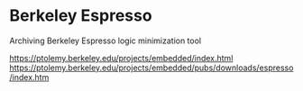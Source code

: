 # Berkeley Espresso

Archiving Berkeley Espresso logic minimization tool

https://ptolemy.berkeley.edu/projects/embedded/index.html
https://ptolemy.berkeley.edu/projects/embedded/pubs/downloads/espresso/index.htm
